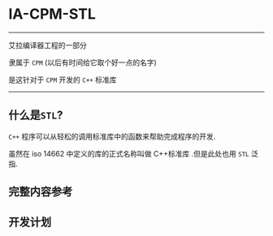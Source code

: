 # IA-CPM-STL

***

艾拉编译器工程的一部分

隶属于 `CPM` (以后有时间给它取个好一点的名字)

是这针对于 `CPM` 开发的 `C++` 标准库

***

## 什么是`STL`?

`C++` 程序可以从轻松的调用标准库中的函数来帮助完成程序的开发.

虽然在 iso 14662 中定义的库的正式名称叫做 C++标准库 .但是此处也用 `STL` 泛指.

## 完整内容参考

## 开发计划
